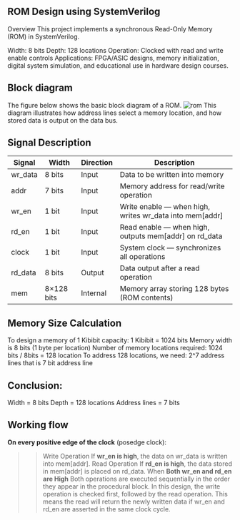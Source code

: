 ROM Design using SystemVerilog
------------------------------
Overview
This project implements a synchronous Read-Only Memory (ROM) in SystemVerilog.

Width: 8 bits
Depth: 128 locations
Operation: Clocked with read and write enable controls
Applications: FPGA/ASIC designs, memory initialization, digital system simulation, and educational use in hardware design courses.

Block diagram 
-------------------------------------------------
The figure below shows the basic block diagram of a ROM.
![rom](https://github.com/user-attachments/assets/655d804b-984a-496c-a2fb-7f6511c8b2a2)
This diagram illustrates how address lines select a memory location, and how stored data is output on the data bus.

Signal Description
--------------------
| Signal   |   Width    |   Direction   | Description                                                 |
| -------- | ---------- | ------------- | ----------------------------------------------------------- |
| wr_data  | 8 bits     | Input         | Data to be written into memory                              |
| addr     | 7 bits     | Input         | Memory address for read/write operation                     |
| wr_en    | 1 bit      | Input         | Write enable — when high, writes wr_data into mem[addr]     |
| rd_en    | 1 bit      | Input         | Read enable — when high, outputs mem[addr] on rd_data       |
| clock    | 1 bit      | Input         | System clock — synchronizes all operations                  |
| rd_data  | 8 bits     | Output        | Data output after a read operation                          |
| mem      | 8×128 bits | Internal      | Memory array storing 128 bytes (ROM contents)               |

Memory Size Calculation
-------------------------
To design a memory of 1 Kibibit capacity:
1 Kibibit = 1024 bits
Memory width is 8 bits (1 byte per location)
Number of memory locations required: 1024 bits / 8bits = 128 location
To address 128 locations, we need: 2^7 address lines that is 7 bit address line

Conclusion:
-----------
Width = 8 bits
Depth = 128 locations
Address lines = 7 bits

Working flow
-------------
**On every positive edge of the clock** (posedge clock):
>>Write Operation
If **wr_en is high**, the data on wr_data is written into mem[addr].
>>Read Operation
If **rd_en is high**, the data stored in mem[addr] is placed on rd_data.
>>When **Both wr_en and rd_en are High**
Both operations are executed sequentially in the order they appear in the procedural block.
In this design, the write operation is checked first, followed by the read operation.
This means the read will return the newly written data if wr_en and rd_en are asserted in the same clock cycle.

